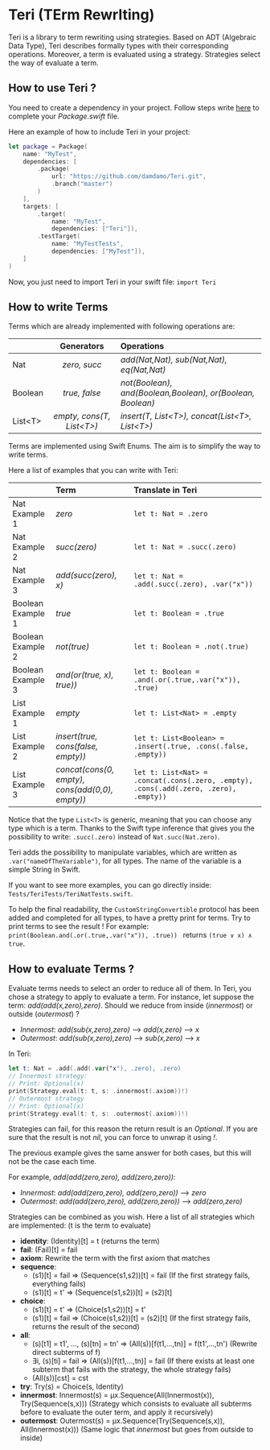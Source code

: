 # Teri (TErm RewrIting)

Teri is a library to term rewriting using strategies.
Based on ADT (Algebraic Data Type), Teri describes formally types with their corresponding operations.
Moreover, a term is evaluated using a strategy.
Strategies select the way of evaluate a term.

## How to use Teri ?

You need to create a dependency in your project.
Follow steps write [here](https://github.com/apple/swift-package-manager/blob/master/Documentation/Usage.md#defining-dependencies) to complete your *Package.swift* file.

Here an example of how to include Teri in your project:

```Swift
let package = Package(
    name: "MyTest",
    dependencies: [
        .package(
            url: "https://github.com/damdamo/Teri.git",
            .branch("master")
        )
    ],
    targets: [
        .target(
            name: "MyTest",
            dependencies: ["Teri"]),
        .testTarget(
            name: "MyTestTests",
            dependencies: ["MyTest"]),
    ]
)
```
Now, you just need to import Teri in your swift file: `import Teri`

## How to write Terms

Terms which are already implemented with following operations are:

|         | Generators    | Operations                  |
|---------|:-------------:|:----------------------------|
| Nat     |*zero, succ*  |  *add(Nat,Nat), sub(Nat,Nat), eq(Nat,Nat)* |
| Boolean | *true, false* | *not(Boolean), and(Boolean,Boolean), or(Boolean, Boolean)* |
| List\<T>| *empty, cons(T, List\<T>)* | *insert(T, List\<T>), concat(List\<T>, List\<T>)*|

Terms are implemented using Swift Enums.
The aim is to simplify the way to write terms.

Here a list of examples that you can write with Teri:

|                | Term  | Translate in Teri                   |
|----------------|:------|:-----------------------------------|
| Nat Example 1 | *zero*   | `let t: Nat = .zero`          |
| Nat Example 2 | *succ(zero)*| `let t: Nat = .succ(.zero)`|
| Nat Example 3 | *add(succ(zero), x)* | `let t: Nat = .add(.succ(.zero), .var("x"))`|
| Boolean Example 1 | *true*   | `let t: Boolean = .true`          |
| Boolean Example 2 | *not(true)*| `let t: Boolean = .not(.true)`|
| Boolean Example 3 | *and(or(true, x), true))* | `let t: Boolean = .and(.or(.true,.var("x")), .true)`|
| List Example 1 | *empty*   | `let t: List<Nat> = .empty`|
| List Example 2 | *insert(true, cons(false, empty))*   | `let t: List<Boolean> = .insert(.true, .cons(.false, .empty))`|
| List Example 3 | *concat(cons(0, empty), cons(add(0,0), empty))*   | `let t: List<Nat> = .concat(.cons(.zero, .empty), .cons(.add(.zero, .zero), .empty))`|

Notice that the type `List<T>` is generic, meaning that you can choose any type which is a term.
Thanks to the Swift type inference that gives you the possibility to write: `.succ(.zero)` instead of `Nat.succ(Nat.zero)`.

Teri adds the possibility to manipulate variables, which are written as `.var("nameOfTheVariable")`, for all types.
The name of the variable is a simple String in Swift.

If you want to see more examples, you can go directly inside: `Tests/TeriTests/TeriNatTests.swift`.

To help the final readability, the `CustomStringConvertible` protocol has been added and completed for all types, to have a pretty print for terms.
Try to print terms to see the result !
For example: `print(Boolean.and(.or(.true,.var("x")), .true))
` returns `(true ∨ x) ∧ true`.

## How to evaluate Terms ?

Evaluate terms needs to select an order to reduce all of them.
In Teri, you chose a strategy to apply to evaluate a term.
For instance, let suppose the term: *add(add(x,zero),zero)*.
Should we reduce from inside (*innermost*) or outside (*outermost*) ?
- *Innermost*: *add(sub(x,zero),zero)* --> *add(x,zero)* --> *x*
- *Outermost*: *add(sub(x,zero),zero)* --> *sub(x,zero)* --> *x*

In Teri:
```Swift
let t: Nat = .add(.add(.var("x"), .zero), .zero)
// Innermost strategy:
// Print: Optional(x)
print(Strategy.eval(t: t, s: .innermost(.axiom))!)
// Outermost strategy
// Print: Optional(x)
print(Strategy.eval(t: t, s: .outermost(.axiom))!)
```

Strategies can fail, for this reason the return result is an *Optional*.
If you are sure that the result is not *nil*, you can force to unwrap it using *!*.

The previous example gives the same answer for both cases, but this will not be the case each time.

For example, *add(add(zero,zero), add(zero,zero))*:
- *Innermost*: *add(add(zero,zero), add(zero,zero))* --> *zero*
- *Outermost*: *add(add(zero,zero), add(zero,zero))* --> *add(zero,zero)*

Strategies can be combined as you wish.
Here a list of all strategies which are implemented:
(t is the term to evaluate)
- **identity**: (Identity)[t] = t (returns the term)
- **fail**: (Fail)[t] = fail
- **axiom**: Rewrite the term with the first axiom that matches
- **sequence**:
  - (s1)[t] = fail => (Sequence(s1,s2))[t] = fail (If the first strategy fails, everything fails)
  - (s1)[t] = t' => (Sequence(s1,s2))[t] = (s2)[t]
- **choice**:
  - (s1)[t] = t' => (Choice(s1,s2))[t] = t'
  - (s1)[t] = fail => (Choice(s1,s2))[t] = (s2)[t] (If the first strategy fails, returns the result of the second)
- **all**:
  - (s)[t1] = t1', ..., (s)[tn] = tn' => (All(s))[f(t1,...,tn)] = f(t1',...,tn') (Rewrite direct subterms of f)
  - ∃i, (s)[ti] = fail => (All(s))[f(t1,...,tn)] = fail (If there exists at least one subterm that fails with the strategy, the whole strategy fails)
  - (All(s))[cst] = cst
- **try**: Try(s) = Choice(s, Identity)
- **innermost**: Innermost(s) = μx.Sequence(All(Innermost(x)), Try(Sequence(s,x))) (Strategy which consists to evaluate all subterms before to evaluate the outer term, and apply it recursively)
- **outermost**: Outermost(s) = μx.Sequence(Try(Sequence(s,x)), All(Innermost(x))) (Same logic that *innermost* but goes from outside to inside)
